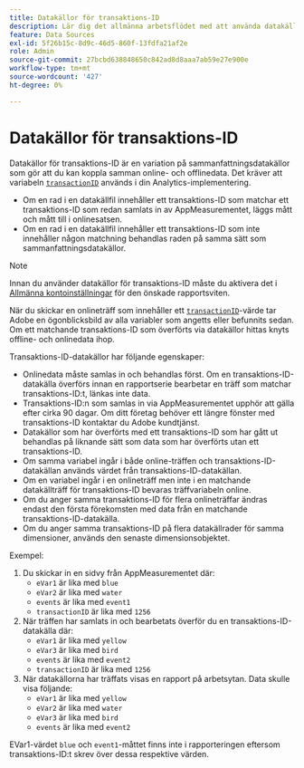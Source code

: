 ```yaml
---
title: Datakällor för transaktions-ID
description: Lär dig det allmänna arbetsflödet med att använda datakällor för transaktions-ID.
feature: Data Sources
exl-id: 5f26b15c-8d9c-46d5-860f-13fdfa21af2e
role: Admin
source-git-commit: 27bcbd638848650c842ad8d8aaa7ab59e27e900e
workflow-type: tm+mt
source-wordcount: '427'
ht-degree: 0%

---
```


# Datakällor för transaktions-ID

Datakällor för transaktions-ID är en variation på sammanfattningsdatakällor som gör att du kan koppla samman online- och offlinedata. Det kräver att variabeln [`transactionID`](/help/implement/vars/page-vars/transactionid.md) används i din Analytics-implementering.

* Om en rad i en datakällfil innehåller ett transaktions-ID som matchar ett transaktions-ID som redan samlats in av AppMeasurementet, läggs mått och mått till i onlinesatsen.
* Om en rad i en datakällfil innehåller ett transaktions-ID som inte innehåller någon matchning behandlas raden på samma sätt som sammanfattningsdatakällor.

>[!NOTE]
>
>Innan du använder datakällor för transaktions-ID måste du aktivera det i [Allmänna kontoinställningar](/help/admin/admin/c-manage-report-suites/c-edit-report-suites/general/general-acct-settings-admin.md) för den önskade rapportsviten.

När du skickar en onlineträff som innehåller ett [`transactionID`](/help/implement/vars/page-vars/transactionid.md)-värde tar Adobe en ögonblicksbild av alla variabler som angetts eller befunnits sedan. Om ett matchande transaktions-ID som överförts via datakällor hittas knyts offline- och onlinedata ihop.

Transaktions-ID-datakällor har följande egenskaper:

* Onlinedata måste samlas in och behandlas först. Om en transaktions-ID-datakälla överförs innan en rapportserie bearbetar en träff som matchar transaktions-ID:t, länkas inte data.
* Transaktions-ID:n som samlas in via AppMeasurementet upphör att gälla efter cirka 90 dagar. Om ditt företag behöver ett längre fönster med transaktions-ID kontaktar du Adobe kundtjänst.
* Datakällor som har överförts med ett transaktions-ID som har gått ut behandlas på liknande sätt som data som har överförts utan ett transaktions-ID.
* Om samma variabel ingår i både online-träffen och transaktions-ID-datakällan används värdet från transaktions-ID-datakällan.
* Om en variabel ingår i en onlineträff men inte i en matchande datakällträff för transaktions-ID bevaras träffvariabeln online.
* Om du anger samma transaktions-ID för flera onlineträffar ändras endast den första förekomsten med data från en matchande transaktions-ID-datakälla.
* Om du anger samma transaktions-ID på flera datakällrader för samma dimensioner, används den senaste dimensionsobjektet.

Exempel:

1. Du skickar in en sidvy från AppMeasurementet där:
   * `eVar1` är lika med `blue`
   * `eVar2` är lika med `water`
   * `events` är lika med `event1`
   * `transactionID` är lika med `1256`
2. När träffen har samlats in och bearbetats överför du en transaktions-ID-datakälla där:
   * `eVar1` är lika med `yellow`
   * `eVar3` är lika med `bird`
   * `events` är lika med `event2`
   * `transactionID` är lika med `1256`
3. När datakällorna har träffats visas en rapport på arbetsytan. Data skulle visa följande:
   * `eVar1` är lika med `yellow`
   * `eVar2` är lika med `water`
   * `eVar3` är lika med `bird`
   * `events` är lika med `event2`

EVar1-värdet `blue` och `event1`-måttet finns inte i rapporteringen eftersom transaktions-ID:t skrev över dessa respektive värden.
